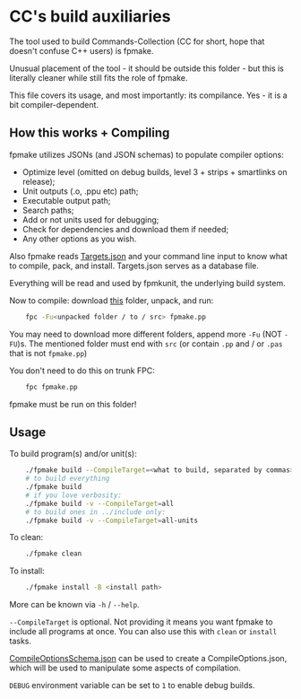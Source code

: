 # CC's build auxiliaries

The tool used to build Commands-Collection (CC for short, hope that doesn't confuse C++ users) is fpmake.

Unusual placement of the tool - it should be outside this folder - but this is literally cleaner while still fits the role of fpmake.

This file covers its usage, and most importantly: its compilance. Yes - it is a bit compiler-dependent.

## How this works + Compiling

fpmake utilizes JSONs (and JSON schemas) to populate compiler options:

* Optimize level (omitted on debug builds, level 3 + strips + smartlinks on release);
* Unit outputs (.o, .ppu etc) path;
* Executable output path;
* Search paths;
* Add or not units used for debugging;
* Check for dependencies and download them if needed;
* Any other options as you wish.

Also fpmake reads [Targets.json](Targets.json) and your command line input to know what to compile, pack, and install. Targets.json serves as a database file.

Everything will be read and used by fpmkunit, the underlying build system.

Now to compile: download [this](https://gitlab.com/freepascal.org/fpc/source/-/tree/main/packages/fcl-jsonschema?ref_type=heads) folder, unpack, and run:

```bash
    fpc -Fu<unpacked folder / to / src> fpmake.pp
```

You may need to download more different folders, append more `-Fu` (NOT `-FU`)s. The mentioned folder must end with `src` (or contain `.pp` and / or `.pas` that is not `fpmake.pp`)

You don't need to do this on trunk FPC:

```bash
    fpc fpmake.pp
```

fpmake must be run on this folder!

## Usage

To build program(s) and/or unit(s):

```bash
    ./fpmake build --CompileTarget=<what to build, separated by commas>
    # to build everything
    ./fpmake build
    # if you love verbosity:
    ./fpmake build -v --CompileTarget=all
    # to build ones in ../include only:
    ./fpmake build -v --CompileTarget=all-units
```

To clean:

```bash
    ./fpmake clean
```

To install:

```bash
    ./fpmake install -B <install path>
```

More can be known via `-h` / `--help`.

`--CompileTarget` is optional. Not providing it means you want fpmake to include all programs at once. You can also use this with `clean` or `install` tasks.

[CompileOptionsSchema.json](CompileOptionsSchema.json) can be used to create a CompileOptions.json, which will be used to manipulate some aspects of compilation.

`DEBUG` environment variable can be set to `1` to enable debug builds.